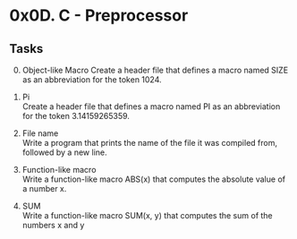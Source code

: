 # 0x0D. C - Preprocessor

## Tasks

0. Object-like Macro
Create a header file that defines a macro named SIZE as an abbreviation for the
token 1024.

1. Pi  
Create a header file that defines a macro named PI as an abbreviation for the
token 3.14159265359.

2. File name  
Write a program that prints the name of the file it was compiled from, followed
by a new line.

3. Function-like macro  
Write a function-like macro ABS(x) that computes the absolute value of a
number x.

4. SUM  
Write a function-like macro SUM(x, y) that computes the sum of the numbers x
and y